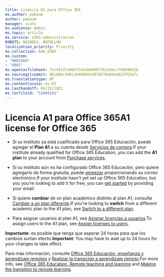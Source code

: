 ```yaml
---
title: Licencia A1 para Office 365
ms.author: pebaum
author: pebaum
manager: scotv
ms.audience: Admin
ms.topic: article
ms.service: o365-administration
ROBOTS: NOINDEX, NOFOLLOW
localization_priority: Priority
ms.collection: Adm_O365
ms.custom:
- "9002568"
- "4981"
ms.openlocfilehash: 7cc451fce065754146d09073b218ecc79d49612b
ms.sourcegitcommit: 8bc60ec34bc1e40685e3976576e04a2623f63a7c
ms.translationtype: HT
ms.contentlocale: es-ES
ms.lasthandoff: 04/15/2021
ms.locfileid: "51804101"
---
```

# <a name="a1-license-for-office-365"></a><span data-ttu-id="0fa70-102">Licencia A1 para Office 365</span><span class="sxs-lookup"><span data-stu-id="0fa70-102">A1 license for Office 365</span></span>

- <span data-ttu-id="0fa70-103">Si su instituto ya está cualificado para Office 365 Educación, puede agregar el **Plan A1** a su cuenta desde [Servicios de compra](https://docs.microsoft.com/microsoft-365/commerce/buy-another-subscription#buy-another-subscription).</span><span class="sxs-lookup"><span data-stu-id="0fa70-103">If your institute already qualified for Office 365 Education, you can add the **A1 plan** to your account from [Purchase services](https://docs.microsoft.com/microsoft-365/commerce/buy-another-subscription#buy-another-subscription).</span></span>

- <span data-ttu-id="0fa70-104">Si su instituto aún no ha configurado Office 365 Educación, pero quiere agregarlo de forma gratuita, puede [empezar](https://www.microsoft.com/education/products/office) proporcionando su correo electrónico.</span><span class="sxs-lookup"><span data-stu-id="0fa70-104">If your institute hasn't yet set up Office 365 Education, but you you're looking to add it for free, you can [get started](https://www.microsoft.com/education/products/office) by providing your email.</span></span>

- <span data-ttu-id="0fa70-105">Si quiere **cambiar** de un plan académico distinto al plan A1, consulte [Cambiar a un plan diferente](https://docs.microsoft.com/microsoft-365/commerce/subscriptions/switch-plans-manually).</span><span class="sxs-lookup"><span data-stu-id="0fa70-105">If you're looking to **switch** from a different academic plan to the A1 plan, see [Switch to a different plan](https://docs.microsoft.com/microsoft-365/commerce/subscriptions/switch-plans-manually).</span></span>

- <span data-ttu-id="0fa70-106">Para asignar usuarios al plan A1, vea [Asignar licencias a usuarios](https://docs.microsoft.com/microsoft-365/admin/manage/assign-licenses-to-users).</span><span class="sxs-lookup"><span data-stu-id="0fa70-106">To assign users to the A1 plan, see [Assign licenses to users](https://docs.microsoft.com/microsoft-365/admin/manage/assign-licenses-to-users).</span></span>

<span data-ttu-id="0fa70-107">**Importante**: es posible que tenga que esperar 24 horas para que los cambios surtan efecto.</span><span class="sxs-lookup"><span data-stu-id="0fa70-107">**Important**: You may have to wait up to 24 hours for your changes to take effect.</span></span>

<span data-ttu-id="0fa70-108">Para más información, consulte [Office 365 Educación, enseñanza y aprendizaje remotos](https://support.office.com/article/remote-teaching-and-learning-in-office-365-education-f651ccae-7b65-478b-8366-51bb884025c4) y [Realizar la transición a aprendizaje remoto](https://www.microsoft.com/education/remote-learning).</span><span class="sxs-lookup"><span data-stu-id="0fa70-108">For more info, see [Office 365 Education, Remote teaching and learning](https://support.office.com/article/remote-teaching-and-learning-in-office-365-education-f651ccae-7b65-478b-8366-51bb884025c4) and [Making the transition to remote learning](https://www.microsoft.com/education/remote-learning).</span></span>
